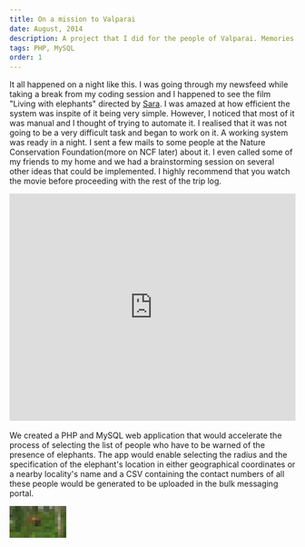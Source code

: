 ```yaml
---
title: On a mission to Valparai
date: August, 2014
description: A project that I did for the people of Valparai. Memories worth cherishing.
tags: PHP, MySQL
order: 1
---
```


It all happened on a night like this. I was going through my newsfeed while taking a break from my coding session and I happened to see the film "Living with elephants" directed by [Sara](http://saravanakumar.co.in/). I was amazed at how efficient the system was inspite of it being very simple. However, I noticed that most of it was manual and I thought of trying to automate it. I realised that it was not going to be a very difficult task and began to work on it. A working system was ready in a night. I sent a few mails to some people at the Nature Conservation Foundation(more on NCF later) about it. I even called some of my friends to my home and we had a brainstorming session on several other ideas that could be implemented. I highly recommend that you watch the movie before proceeding with the rest of the trip log.

<iframe width="100%" height="400" src="https://www.youtube.com/embed/MWcdMjv41ho" frameborder="0" allowfullscreen=""></iframe>

We created a PHP and MySQL web application that would accelerate the process of selecting the list of people who have to be warned of the presence of elephants. The app would enable selecting the radius and the specification of the elephant's location in either geographical coordinates or a nearby locality's name and a CSV containing the contact numbers of all these people would be generated to be uploaded in the bulk messaging portal.

<div class="ajanta">
  <img
    class="img-responsive center-block pixelated blur"
    src="/static/images/lowres/valparai.png"
    data-src="/static/images/valparai.jpg"
    alt="copy-pastable captcha"
    data-image-format="jpg">

  <img class="img-responsive center-block original">
</div>
